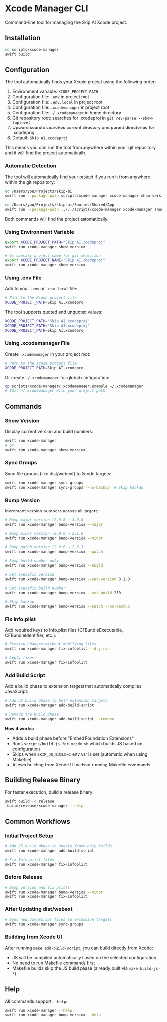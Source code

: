 # Xcode Manager CLI

Command-line tool for managing the Skip AI Xcode project.

## Installation

```bash
cd scripts/xcode-manager
swift build
```

## Configuration

The tool automatically finds your Xcode project using the following order:

1. Environment variable: `XCODE_PROJECT_PATH`
2. Configuration file: `.env` in project root
3. Configuration file: `.env.local` in project root
4. Configuration file: `.xcodemanager` in project root
5. Configuration file: `~/.xcodemanager` in home directory
6. Git repository root: searches for .xcodeproj in `git rev-parse --show-toplevel`
7. Upward search: searches current directory and parent directories for .xcodeproj
8. Default: `Skip AI.xcodeproj`

This means you can run the tool from anywhere within your git repository and it will find the project automatically.

### Automatic Detection

The tool will automatically find your project if you run it from anywhere within the git repository:

```bash
cd /Users/you/Projects/skip-ai
swift run --package-path scripts/xcode-manager xcode-manager show-version

cd /Users/you/Projects/skip-ai/Sources/Shared/App
swift run --package-path ../../scripts/xcode-manager xcode-manager show-version
```

Both commands will find the project automatically.

### Using Environment Variable

```bash
export XCODE_PROJECT_PATH="Skip AI.xcodeproj"
swift run xcode-manager show-version

# Or specify project name for git detection
export XCODE_PROJECT_NAME="Skip AI.xcodeproj"
swift run xcode-manager show-version
```

### Using .env File

Add to your `.env` or `.env.local` file:

```bash
# Path to the Xcode project file
XCODE_PROJECT_PATH=Skip AI.xcodeproj
```

The tool supports quoted and unquoted values:

```bash
XCODE_PROJECT_PATH="Skip AI.xcodeproj"
XCODE_PROJECT_PATH='Skip AI.xcodeproj'
XCODE_PROJECT_PATH=Skip AI.xcodeproj
```

### Using .xcodemanager File

Create `.xcodemanager` in your project root:

```bash
# Path to the Xcode project file
XCODE_PROJECT_PATH=Skip AI.xcodeproj
```

Or create `~/.xcodemanager` for global configuration:

```bash
cp scripts/xcode-manager/.xcodemanager.example ~/.xcodemanager
# Edit ~/.xcodemanager with your project path
```

## Commands

### Show Version

Display current version and build numbers:

```bash
swift run xcode-manager
# or
swift run xcode-manager show-version
```

### Sync Groups

Sync file groups (like dist/webext) to Xcode targets:

```bash
swift run xcode-manager sync-groups
swift run xcode-manager sync-groups --no-backup  # Skip backup
```

### Bump Version

Increment version numbers across all targets:

```bash
# Bump major version (2.0.0 → 3.0.0)
swift run xcode-manager bump-version --major

# Bump minor version (2.0.0 → 2.1.0)
swift run xcode-manager bump-version --minor

# Bump patch version (2.0.0 → 2.0.1)
swift run xcode-manager bump-version --patch

# Bump build number only
swift run xcode-manager bump-version --build

# Set specific version
swift run xcode-manager bump-version --set-version 3.1.0

# Set specific build number
swift run xcode-manager bump-version --set-build 250

# Skip backup
swift run xcode-manager bump-version --patch --no-backup
```

### Fix Info.plist

Add required keys to Info.plist files (CFBundleExecutable, CFBundleIdentifier, etc.):

```bash
# Preview changes without modifying files
swift run xcode-manager fix-infoplist --dry-run

# Apply fixes
swift run xcode-manager fix-infoplist
```

### Add Build Script

Add a build phase to extension targets that automatically compiles JavaScript:

```bash
# Add JS build phase to both extension targets
swift run xcode-manager add-build-script

# Remove the build phase
swift run xcode-manager add-build-script --remove
```

**How it works:**
- Adds a build phase before "Embed Foundation Extensions"
- Runs `scripts/build-js-for-xcode.sh` which builds JS based on configuration
- Skips when `SKIP_JS_BUILD=1` env var is set (automatic when using Makefile)
- Allows building from Xcode UI without running Makefile commands

## Building Release Binary

For faster execution, build a release binary:

```bash
swift build -c release
.build/release/xcode-manager --help
```

## Common Workflows

### Initial Project Setup

```bash
# Add JS build phase to enable Xcode-only builds
swift run xcode-manager add-build-script

# Fix Info.plist files
swift run xcode-manager fix-infoplist
```

### Before Release

```bash
# Bump version and fix plists
swift run xcode-manager bump-version --minor
swift run xcode-manager fix-infoplist
```

### After Updating dist/webext

```bash
# Sync new JavaScript files to extension targets
swift run xcode-manager sync-groups
```

### Building from Xcode UI

After running `make add-build-script`, you can build directly from Xcode:
- JS will be compiled automatically based on the selected configuration
- No need to run Makefile commands first
- Makefile builds skip the JS build phase (already built via `make build-js-*`)

## Help

All commands support `--help`:

```bash
swift run xcode-manager --help
swift run xcode-manager bump-version --help
```

